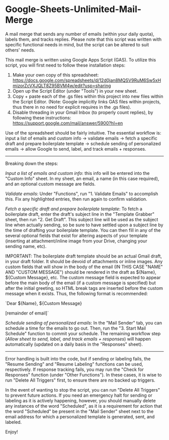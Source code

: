 # Google-Sheets-Unlimited-Mail-Merge
A mail merge that sends any number of emails (within your daily quota), labels them, and tracks replies. Please note that this script was written with specific functional needs in mind, but the script can be altered to suit others' needs.

This mail merge is written using Google Apps Script (GAS). To utilize this script, you will first need to follow these installation steps:

1. Make your own copy of this spreadsheet: https://docs.google.com/spreadsheets/d/12d0jan8MQSV9RuM6Sw5xHmizorZcVXJQLT8Z95BVM4w/edit?usp=sharing
2. Open up the Script Editor (under "Tools") in your new sheet.
3. Copy + paste each of the .gs files within this project into new files within the Script Editor. (Note: Google implicitly links GAS files within projects, thus there in no need for explicit requires in the .gs files).   
4. Disable threading in your Gmail Inbox (to properly count replies), by following these instructions: https://support.google.com/mail/answer/5900?hl=en

Use of the spreadsheet should be fairly intuitive. The essential workflow is: input a list of emails and custom info -> validate emails -> fetch a specific draft and prepare boilerplate template -> schedule sending of personalized emails -> allow Google to send, label, and track emails + responses.

***

Breaking down the steps: 

*Input a list of emails and custom info*: this info will be entered into the "Custom Info" sheet. In my sheet, an email, a name (in this case required), and an optional custom message are fields. 

*Validate emails*: Under "Functions", run "1. Validate Emails" to accomplish this. Fix any highlighted entries, then run again to confirm validation.

*Fetch a specific draft and prepare boilerplate template*: To fetch a boilerplate draft, enter the draft's subject line in the "Template Grabber" sheet, then run "2. Get Draft". This subject line will be used as the subject line when actually sending, so be sure to have settled upon a subject line by the time of drafting your boilerplate template. You can then fill in any of the several optional fields that exist for altering aspects of your template (inserting at attachment/inline image from your Drive, changing your sending name, etc).

IMPORTANT: The boilerplate draft template should be an actual Gmail draft, in your draft folder. It should be devoid of attachments or inline images. Any custom fields that will show in the body of the email (IN THIS CASE "NAME" AND "CUSTOM MESSAGE") should be rendered in the draft as ${Name}, ${Custom Message}, etc. The custom message field is expected to appear before the main body of the email (if a custom message is specified) but after the initial greeting, so HTML break tags are inserted before the custom message when it exists. Thus, the following format is recommended: 

`Dear ${Name}, ${Custom Message} 

[remainder of email]`

*Schedule sending of personalized emails*: In the "Mail Sender" tab, you can schedule a time for the emails to go out. Then, run the "3. Start Mail Schedule" function to commit your schedule. The remaining workflow step (*Allow sheet to send, label, and track emails + responses*) will happen automatically (updated on a daily basis in the "Responses" sheet).

***

Error handling is built into the code, but if sending or labeling fails, the "Resume Sending" and "Resume Labeling" functions can be used, respectively. If response tracking fails, you may run the "Check for Responses" function (under "Other Functions"). In these cases, it is wise to run "Delete All Triggers" first, to ensure there are no backed up triggers.

In the event of wanting to stop the script, you can run "Delete All Triggers" to prevent future actions. If you need an emergency halt for sending or labeling as it is actively happening, however, you should manually delete any instances of the word "Scheduled", as it is a requirement for action that the word "Scheduled" be present in the "Mail Sender" sheet next to the email address for which a personalized template is generated, sent, and labeled.

Enjoy!
